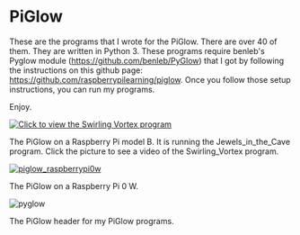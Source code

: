 # PiGlow

These are the programs that I wrote for the PiGlow. There are over 40 of them. They are written in Python 3.
These programs require benleb's Pyglow module (https://github.com/benleb/PyGlow) that I got by following the instructions on this github page: 
https://github.com/raspberrypilearning/piglow. 
Once you follow those setup instructions, you can run my programs. 

Enjoy.

[![Click to view the Swirling Vortex program](https://user-images.githubusercontent.com/13591438/37532617-6b52247e-2937-11e8-9d27-41549082a5db.JPG)](https://www.dropbox.com/s/qhf1xob3y65rx51/PiGlow.AVI?dl=0)

The PiGlow on a Raspberry Pi model B. It is running the Jewels_in_the_Cave program. Click the picture to see a video of the Swirling_Vortex program.

[![piglow_raspberrypi0w](https://user-images.githubusercontent.com/13591438/37556301-16c44d66-29c2-11e8-836f-78b8a7abae76.JPG)](https://www.dropbox.com/s/9ebpebg76f5ml73/PiGlow_RaspberryPi0W.AVI?dl=0)

The PiGlow on a Raspberry Pi 0 W. 


![pyglow](https://user-images.githubusercontent.com/13591438/45901583-0a04a780-bda9-11e8-9e0e-051bc3d6e172.png)

The PiGlow header for my PiGlow programs.

